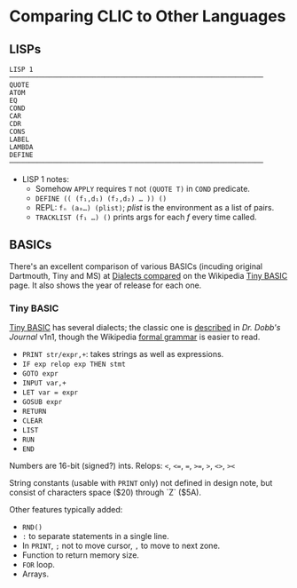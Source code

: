 Comparing CLIC to Other Languages
=================================

LISPs
-----

    LISP 1
    ────────────────────────────────────────────────────────────────
    QUOTE
    ATOM
    EQ
    COND
    CAR
    CDR
    CONS
    LABEL
    LAMBDA
    DEFINE
    ────────────────────────────────────────────────────────────────

* LISP 1 notes:
  - Somehow `APPLY` requires `T` not `(QUOTE T)` in `COND` predicate.
  - `DEFINE (( (f₁,d₁) (f₂,d₂) … )) ()`
  - REPL: `fₙ (a₀…) (plist)`; _plist_ is the environment as a list of pairs.
  - `TRACKLIST (f₁ …) ()` prints args for each _f_ every time called.

BASICs
------

There's an excellent comparison of various BASICs (incuding original
Dartmouth, Tiny and MS) at [Dialects compared][comp] on the Wikipedia [Tiny
BASIC] page. It also shows the year of release for each one.

### Tiny BASIC

[Tiny BASIC] has several dialects; the classic one is [described][ddj1] in
_Dr. Dobb's Journal_ v1n1, though the Wikipedia [formal grammar][tb-bnf]
is easier to read.

- `PRINT str/expr,+`: takes strings as well as expressions.
- `IF exp relop exp THEN stmt`
- `GOTO expr`
- `INPUT var,+`
- `LET var = expr`
- `GOSUB expr`
- `RETURN`
- `CLEAR`
- `LIST`
- `RUN`
- `END`

Numbers are 16-bit (signed?) ints.
Relops: `<`, `<=`, `=`, `>=`, `>`, `<>`, `><`

String constants (usable with `PRINT` only) not defined in design note, but
consist of characters space ($20) through `Z` ($5A).

Other features typically added:
- `RND()`
- `:` to separate statements in a single line.
- In `PRINT`, `;` not to move cursor, `,` to move to next zone.
- Function to return memory size.
- `FOR` loop.
- Arrays.



<!-------------------------------------------------------------------->
<!--Tiny BASIC -->
[Tiny BASIC]: https://en.wikipedia.org/wiki/Tiny_BASIC
[ddj1]: https://archive.org/details/dr_dobbs_journal_vol_01/page/n10/mode/1up?view=theater
[tb-bnf]: https://en.wikipedia.org/wiki/Tiny_BASIC#Formal_grammar
[comp]: https://en.wikipedia.org/wiki/Tiny_BASIC#Dialects_compared
